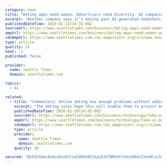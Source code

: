```yaml
---
category: news
title: "Dating apps need women. Advertisers need diversity. AI companies offer a solution: fake people"
excerpt: "Another company says it’s moving past AI-generated headshots and into the generation of full, fake human bodies as early as this month. The AI software used to create such faces is freely available and improving rapidly, allowing small startups to easily create fakes that are so convincing they can fool the human eye. The systems train on ..."
publishedDateTime: 2020-01-13T14:31:00Z
sourceUrl: https://www.seattletimes.com/business/dating-apps-need-women-advertisers-need-diversity-ai-companies-offer-a-solution-fake-people/
ampUrl: https://www.seattletimes.com/business/dating-apps-need-women-advertisers-need-diversity-ai-companies-offer-a-solution-fake-people/?amp=1
cdnAmpUrl: https://www-seattletimes-com.cdn.ampproject.org/c/s/www.seattletimes.com/business/dating-apps-need-women-advertisers-need-diversity-ai-companies-offer-a-solution-fake-people/?amp=1
type: article
quality: 25
heat: -1
published: false

provider:
  name: Seattle Times
  domain: seattletimes.com

topics:
  - AI

related:
  - title: "Commentary: Online dating has enough problems without adding fake AI-generated people"
    excerpt: "The dating sites hope this will enable them to project more diversity, while the AI startups are counting on dating sites to help normalize their disconcerting technology. Having AI-generated people lure us to dating sites might sound like one further slide into sci-fi dystopia. But it’s not that different from what’s already going on."
    publishedDateTime: 2020-01-20T14:03:00Z
    sourceUrl: https://www.seattletimes.com/business/technology/fake-ai-people-wont-fix-online-dating/
    ampUrl: https://www.seattletimes.com/business/technology/fake-ai-people-wont-fix-online-dating/?amp=1
    cdnAmpUrl: https://www-seattletimes-com.cdn.ampproject.org/c/s/www.seattletimes.com/business/technology/fake-ai-people-wont-fix-online-dating/?amp=1
    type: article
    provider:
      name: Seattle Times
      domain: seattletimes.com
    quality: 30

secured: "BshZtSUmcAsUvaIonEZrswC0RXh021SyL8Jk7BMcKtYtUot08eC5Yne0lzcSvuHXTS/aYinQYtt86fCxYUj8QMQPg4t3u8IzJFo8qnGvcikCVARAuvtQqjQOE2YEz1m9zppS17gaeYpNwYcTC585hatJ/JeYHdEebXBIY3gFSI+iCyDPpurFA6Xld/AcI57ZCgsbKVoeMVGnnfzx+wL048XAV6EMfJzLKllFGCLmTa7xeWX5js3qru1/9Z9sqm1Y1tQb02r/3OpgDfJk4JGTGt6BPAboMAFq+gF342ExKm+twLQae02q1i0sdo79ixZ/veuizjPs/zoUphrDiunYTagcorGTUtVflYKe08EnpV6FyvfcxkxNNcHIc2P4gdHRtkCHO2e9Z5YKQjG0Rvq1tu0GlK4GLMaho/0o6KXc2RJqxhlklZOpLnyzZrH39x/ov1sLwTaMfSM5kF4wdPpUjw==;ua+M+XH7JeyawrL03AByfQ=="
---
```


